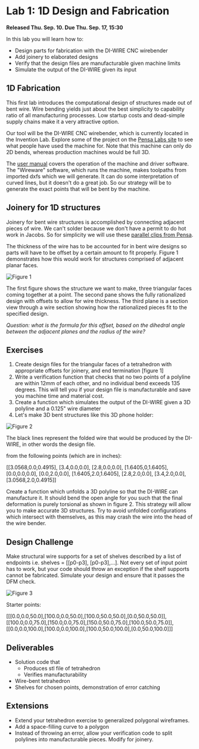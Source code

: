 # Lab 1: 1D Design and Fabrication

**Released Thu. Sep. 10. Due Thu. Sep. 17, 15:30**

In this lab you will learn how to:
* Design parts for fabrication with the DI-WIRE CNC wirebender 
* Add joinery to elaborated designs
* Verify that the design files are manufacturable given machine limits
* Simulate the output of the DI-WIRE given its input

## 1D Fabrication

This first lab introduces the computational design of structures made out of bent wire. Wire bending yields just about the best simplicity to capability ratio of all manufacturing processes. Low startup costs and dead-simple supply chains make it a very attractive option.

Our tool will be the DI-WIRE CNC wirebender, which is currently located in the Invention Lab. Explore some of the project on the [Pensa Labs site](http://www.pensalabs.com/bendables/) to see what people have used the machine for. Note that this machine can only do 2D bends, whereas production machines would be full 3D.

The [user manual](http://static1.squarespace.com/static/53ac5d6ee4b02ecfa224b242/t/54611765e4b043f3ac05a1bc/1415649125267/DIWire_User_Manual.pdf) covers the operation of the machine and driver software. The "Wireware" software, which runs the machine, makes toolpaths from imported dxfs which we will generate. It can do some interpretation of curved lines, but it doesn't do a great job. So our strategy will be to generate the exact points that will be bent by the machine.

## Joinery for 1D structures

Joinery for bent wire structures is accomplished by connecting adjacent pieces of wire. We can't solder because we don't have a permit to do hot work in Jacobs. So for simplicity we will use these [parallel clips from Pensa](http://www.pensalabs.com/accessories/parallel-clips).

The thickness of the wire has to be accounted for in bent wire designs so parts will have to be offset by a certain amount to fit properly. Figure 1 demonstrates how this would work for structures comprised of adjacent planar faces.

![Figure 1](https://github.com/CS194-028/starter/blob/master/lab_1/assets/wire_offset.jpg) 

The first figure shows the structure we want to make, three triangular faces coming together at a point. The second pane shows the fully rationalized design with offsets to allow for wire thickness. The third plane is a section view through a wire section showing how the rationalized pieces fit to the specified design.

*Question: what is the formula for this offset, based on the dihedral angle between the adjacent planes and the radius of the wire?*


## Exercises

1. Create design files for the triangular faces of a tetrahedron with appropriate offsets for joinery, and end termination [figure 1]
2. Write a verification function that checks that no two points of a polyline are within 12mm of each other, and no individual bend exceeds 135 degrees. This will tell you if your design file is manufacturable and save you machine time and material cost.
3. Create a function which simulates the output of the DI-WIRE given a 3D polyline and a 0.125" wire diameter
4. Let's make 3D bent structures like this 3D phone holder:

![Figure 2](https://github.com/CS194-028/starter/blob/master/lab_1/assets/bend_fig.jpg)

The black lines represent the folded wire that would be produced by the DI-WIRE, in other words the design file.

 from the following points (which are in inches):

[[3.0568,0.0,0.4915], [3.4,0.0,0.0], [2.8,0.0,0.0], [1.6405,0,1.6405], [0.0,0.0,0.0], [0.0,2.0,0.0], [1.6405,2.0,1.6405], [2.8,2.0,0.0], [3.4,2.0,0.0], [3.0568,2.0,0.4915]]  

Create a function which unfolds a 3D polyline so that the DI-WIRE can manufacture it. It should bend the open angle for you such that the final deformation is purely torsional as shown in figure 2. This strategy will allow you to make accurate 3D structures. Try to avoid unfolded configurations which intersect with themselves, as this may crash the wire into the head of the wire bender.

## Design Challenge

Make structural wire supports for a set of shelves described by a list of endpoints i.e. shelves = [[p0-p3], [p0-p3],...]. Not every set of input point has to work, but your code should throw an exception if the shelf supports cannot be fabricated.
Simulate your design and ensure that it passes the DFM check.

![Figure 3](https://github.com/CS194-028/starter/blob/master/lab_1/assets/shelves.jpg)

Starter points:

[[[0.0,0.0,50.0],[100.0,0.0,50.0],[100.0,50.0,50.0],[0.0,50.0,50.0]],
[[100.0,0.0,75.0],[150.0,0.0,75.0],[150.0,50.0,75.0],[100.0,50.0,75.0]],
[[0.0,0.0,100.0],[100.0,0.0,100.0],[100.0,50.0,100.0],[0.0,50.0,100.0]]]

## Deliverables

* Solution code that
  * Produces stl file of tetrahedron
  * Verifies manufacturability
* Wire-bent tetrahedron
* Shelves for chosen points, demonstration of error catching

## Extensions

* Extend your tetrahedron exercise to generalized polygonal wireframes.
* Add a space-filling curve to a polygon
* Instead of throwing an error, allow your verification code to split polylines into manufacturable pieces. Modify for joinery.
